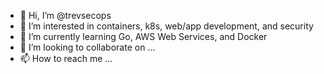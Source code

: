 - 👋 Hi, I’m @trevsecops
- 👀 I’m interested in containers, k8s, web/app development, and security
- 🌱 I’m currently learning Go, AWS Web Services, and Docker
- 💞️ I’m looking to collaborate on ...
- 📫 How to reach me ...

<!---
trevsecops/trevsecops is a ✨ special ✨ repository because its `README.md` (this file) appears on your GitHub profile.
You can click the Preview link to take a look at your changes.
--->
